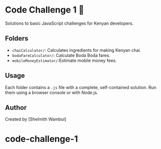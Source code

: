 # Code Challenge 1 🚀

Solutions to basic JavaScript challenges for Kenyan developers.

## Folders

- `chaiCalculator/`: Calculates ingredients for making Kenyan chai.
- `bodaFareCalculator/`: Calculate Boda Boda fares.
- `mobileMoneyEstimator/`:Estimate mobile money fees.

## Usage

Each folder contains a `.js` file with a complete, self-contained solution.
Run them using a browser console or with Node.js.

## Author

Created by [Shelmith Wambui]
# code-challenge-1
